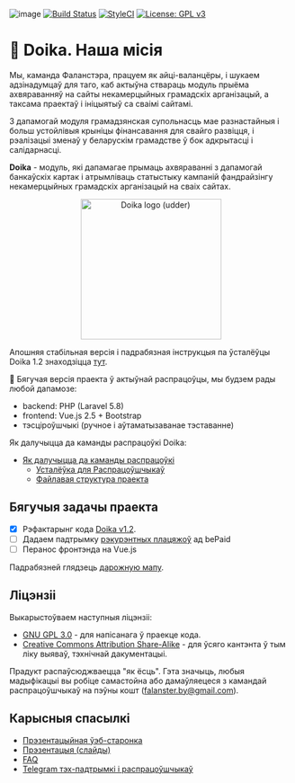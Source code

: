 ![image](https://img.shields.io/github/release-pre/diglabby/doika.svg) [![Build Status](https://travis-ci.org/diglabby/doika.svg?branch=dev)](https://travis-ci.org/diglabby/doika) [![StyleCI](https://github.styleci.io/repos/137777868/shield?branch=develop)](https://github.styleci.io/repos/137777868) [![License: GPL v3](https://img.shields.io/badge/License-GPLv3-blue.svg)](https://www.gnu.org/licenses/gpl-3.0)

# 🚧️ Doika. Наша місія

Мы, каманда Фаланстэра, працуем як айці-валанцёры, і шукаем адзінадумцаў для таго, каб актыўна ствараць модуль прыёма ахвяраванняў на сайты некамерцыйных грамадскіх арганізацый, а таксама праектаў і ініцыятыў са сваімі сайтамі. 

З дапамогай модуля грамадзянская супольнасць мае разнастайныя і больш устойлівыя крыніцы фінансавання для свайго развіцця, і рэалізацыі зменаў у беларускім грамадстве ў бок адкрытасці і салідарнасці.

**Doika** - модуль, які дапамагае прымаць ахвяраванні з дапамогай банкаўскіх картак і атрымліваць статыстыку кампаній фандрайзінгу некамерцыйных грамадскіх арганізацый на сваіх сайтах.

<p align="center"><img src="https://user-images.githubusercontent.com/5278175/46292922-cbd26980-c59a-11e8-8970-f44af4bd9149.png" alt="Doika logo (udder)" width="250"></p>

Апошняя стабільная версія і падрабязная інструкцыя па ўсталёўцы Doika 1.2 знаходзіцца [тут](https://github.com/diglabby/doika_1.2/wiki/Устаноўка-модуля-на-хостынг).

🚧️ Бягучая версія праекта ў актыўнай распрацоўцы, мы будзем рады любой дапамозе:
 - backend: PHP (Laravel 5.8)
 - frontend: Vue.js 2.5 + Bootstrap
 - тэсціроўшчыкі (ручное і аўтаматызаванае тэставанне)

Як далучыцца да каманды распрацоўкі Doika:
 - [Як далучыцца да каманды распрацоўкі](https://github.com/diglabby/doika/wiki/Як-далучыцца-да-каманды-распрацоўкі)
    - [Усталёўка для Распрацоўшчыкаў](https://github.com/diglabby/doika/wiki/Усталёўка-для-Распрацоўшчыкаў)
    - [Файлавая структура праекта](https://github.com/diglabby/doika/wiki/Файлавая-структура-праекта)

## Бягучыя задачы праекта
- [x] Рэфактарынг кода [Doika v1.2](https://github.com/diglabby/doika_1.2).
- [ ] Дадаем падтрымку [рэкурэнтных плацяжоў](https://docs.bepaid.by/ru/subscriptions/intro) ад bePaid
- [ ] Перанос фронтэнда на Vue.js

Падрабязней глядзець [дарожную мапу](Дарожная-карта).


## Ліцэнзіі
Выкарыстоўваем наступныя ліцэнзіі:
* [GNU GPL 3.0](https://www.gnu.org/licenses/gpl-3.0.en.html) - для напісанага ў праекце кода.
* [Creative Commons Attribution Share-Alike](https://choosealicense.com/licenses/cc-by-sa-4.0/) - для ўсяго кантэнта ў тым ліку выяваў, тэхнічнай дакументацыі.

Прадукт распаўсюджваецца "як ёсць". Гэта значыць, любыя мадыфікацыі вы робіце самастойна або дамаўляецеся з камандай распрацоўшчыкаў на пэўны кошт (falanster.by@gmail.com).

## Карысныя спасылкі
* [Прэзентацыйная ўэб-старонка](https://doika.falanster.by/)
* [Прэзентацыя (слайды)](https://docs.google.com/presentation/d/144zEv4DyBoa0jDKwee30Rip0oKZ8QzkeUKaNCRWy1qY/edit#slide=id.g42bd4a5055_0_28)
* [FAQ](https://github.com/diglabby/doika/wiki/FAQ)
* [Telegram тэх-падтрымкі і распрацоўшчыкаў](https://t.me/joinchat/FCPQXhFMFgED8krhwVt5IQ)
